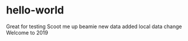 # hello-world
Great for testing
Scoot me up beamie
new data added
local data change
Welcome to 2019
